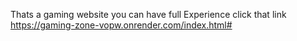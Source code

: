 Thats a gaming website you can have full Experience click that link
https://gaming-zone-vopw.onrender.com/index.html#
